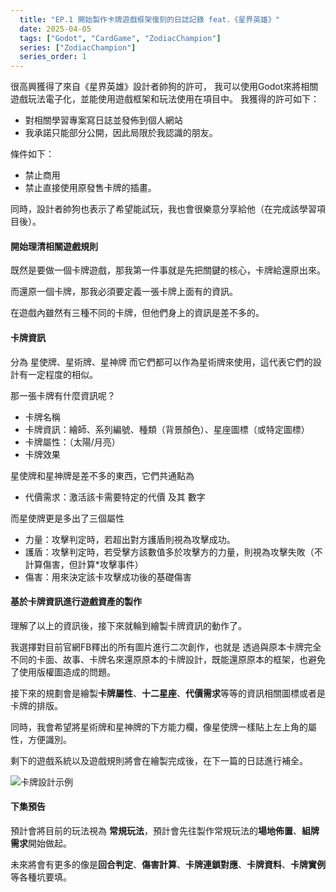 ```yaml
---
  title: "EP.1 開始製作卡牌遊戲框架復刻的日誌記錄 feat.《星界英雄》"
  date: 2025-04-05
  tags: ["Godot", "CardGame", "ZodiacChampion"]
  series: ["ZodiacChampion"]
  series_order: 1
---
```


很高興獲得了來自《星界英雄》設計者帥狗的許可，
我可以使用Godot來將相關遊戲玩法電子化，並能使用遊戲框架和玩法使用在項目中。
我獲得的許可如下：

- 對相關學習專案寫日誌並發佈到個人網站
- 我承諾只能部分公開，因此局限於我認識的朋友。

條件如下：

- 禁止商用
- 禁止直接使用原發售卡牌的插畫。

同時，設計者帥狗也表示了希望能試玩，我也會很樂意分享給他（在完成該學習項目後）。

#### 開始理清相關遊戲規則

既然是要做一個卡牌遊戲，那我第一件事就是先把關鍵的核心，卡牌給還原出來。

而還原一個卡牌，那我必須要定義一張卡牌上面有的資訊。

在遊戲內雖然有三種不同的卡牌，但他們身上的資訊是差不多的。

#### 卡牌資訊

分為 星使牌、星術牌、星神牌
而它們都可以作為星術牌來使用，這代表它們的設計有一定程度的相似。

那一張卡牌有什麼資訊呢？

- 卡牌名稱
- 卡牌資訊：繪師、系列編號、種類（背景顏色）、星座圖標（或特定圖標）
- 卡牌屬性：（太陽/月亮）
- 卡牌效果

星使牌和星神牌是差不多的東西，它們共通點為

- 代價需求：激活該卡需要特定的代價 及其 數字

而星使牌更是多出了三個屬性

- 力量：攻擊判定時，若超出對方護盾則視為攻擊成功。
- 護盾：攻擊判定時，若受擊方該數值多於攻擊方的力量，則視為攻擊失敗（不計算傷害，但計算*攻擊事件）
- 傷害：用來決定該卡攻擊成功後的基礎傷害

#### 基於卡牌資訊進行遊戲資產的製作

理解了以上的資訊後，接下來就輪到繪製卡牌資訊的動作了。

我選擇對目前官網FB釋出的所有圖片進行二次創作，也就是
透過與原本卡牌完全不同的卡面、故事、卡牌名來還原原本的卡牌設計，既能還原原本的框架，也避免了使用版權圖造成的問題。

接下來的規劃會是繪製**卡牌屬性**、**十二星座**、**代價需求**等等的資訊相關圖標或者是卡牌的排版。

同時，我會希望將星術牌和星神牌的下方能力欄，像星使牌一樣貼上左上角的屬性，方便識別。

剩下的遊戲系統以及遊戲規則將會在繪製完成後，在下一篇的日誌進行補全。

![卡牌設計示例](godot-card-game-ep1/img_1.png)

#### 下集預告

預計會將目前的玩法視為 **常規玩法**，預計會先往製作常規玩法的**場地佈置**、**組牌需求**開始做起。

未來將會有更多的像是**回合判定**、**傷害計算**、**卡牌連鎖對應**、**卡牌資料**、**卡牌實例**等各種坑要填。
